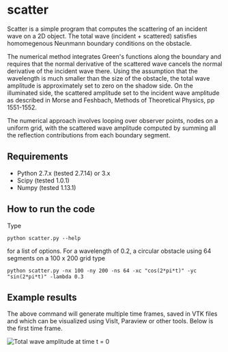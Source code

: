 # scatter

Scatter is a simple program that computes the scattering of an incident wave on a 2D
object. The total wave (incident + scattered) satisfies homomegenous Neunmann boundary
conditions on the obstacle.

The numerical method integrates Green's functions along the boundary and 
requires that the normal derivative of the scattered wave cancels the normal 
derivative of the incident wave there. Using the assumption that the wavelength is much 
smaller than the size of the obstacle, the total wave amplitude is approximately set to zero on
the shadow side. On the illuminated side, the scattered amplitude set to the incident wave 
amplitude as described in Morse and Feshbach, Methods of Theoretical Physics, pp 1551-1552.

The numerical approach involves looping over observer points, nodes on a uniform grid, with the 
scattered wave amplitude computed by summing all the reflection contributions from each boundary 
segment. 

## Requirements

 * Python 2.7.x (tested 2.7.14) or 3.x
 * Scipy (tested 1.0.1)
 * Numpy (tested 1.13.1)

## How to run the code

Type 
```
python scatter.py --help
```
for a list of options. For a wavelength of 0.2, a circular obstacle using 64 segments on a 100 x 200 grid type
```
python scatter.py -nx 100 -ny 200 -ns 64 -xc "cos(2*pi*t)" -yc "sin(2*pi*t)" -lambda 0.3
```

## Example results

The above command will generate multiple time frames, saved in VTK files and which can be visualized using 
VisIt, Paraview or other tools. Below is the first time frame.

![Total wave amplitude at time t = 0](https://raw.githubusercontent.com/pletzer/scatter/master/scatter_result.png)









